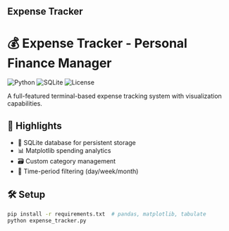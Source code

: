 **Expense Tracker**
---
# 💰 Expense Tracker - Personal Finance Manager

![Python](https://img.shields.io/badge/Python-3.9+-blue.svg)
![SQLite](https://img.shields.io/badge/SQLite-3.36+-lightgrey.svg)
![License](https://img.shields.io/badge/License-MIT-green.svg)

A full-featured terminal-based expense tracking system with visualization capabilities.

## 🌟 Highlights
- 💾 SQLite database for persistent storage
- 📊 Matplotlib spending analytics
- 🗃️ Custom category management
- 📅 Time-period filtering (day/week/month)

## 🛠️ Setup
```bash
pip install -r requirements.txt  # pandas, matplotlib, tabulate
python expense_tracker.py

